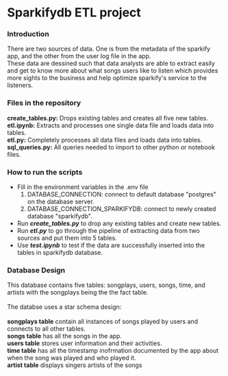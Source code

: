 # **Sparkifydb ETL project**

### Introduction
There are two sources of data. One is from the metadata of the sparkify app, and the other from the user log file in the app.<br>
These data are dessined such that data analysts are able to extract easily and get to know more about what songs users like to listen which provides more sights to the business and help optimize sparkify's service to the listeners.<br>

### Files in the repository
**create_tables.py:** Drops existing tables and creates all five new tables.<br>
**etl.ipynb:** Extracts and processes one single data file and loads data into tables.<br>
**etl.py:** Completely processes all data files and loads data into tables.<br>
**sql_queries.py:**  All queries needed to import to other python or notebook files.<br>

### How to run the scripts
- Fill in the environment variables in the .env file
	1. DATABASE_CONNECTION: connect to default database "postgres" on the database server.
	2. DATABASE_CONNECTION_SPARKIFYDB: connect to newly created database "sparkifydb".
- Run ***create_tables.py*** to drop any existing tables and create new tables.<br>
- Run ***etl.py*** to go through the pipeline of extracting data from two sources and put them into 5 tables.<br>
- Use ***test.ipynb*** to test if the data are successfully inserted into the tables in sparkifydb database.<br>

### Database Design
This database contains five tables: songplays, users, songs, time, and artists with the songplays being the the fact table.<br>
<br>
The databse uses a star schema design:<br>
<br> 
**songplays table** contain all instances of songs played by users and connects to all other tables.<br>
**songs table** has all the songs in the app.<br>
**users table** stores user information and their activities.<br>
**time table** has all the timestamp inofrmation documented by the app about when the song was played and who played it.<br>
**artist table** displays singers artists of the songs<br>
